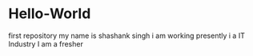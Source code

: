 # Hello-World
first repository
my name is shashank singh
i am working presently i a IT Industry
I am a fresher
